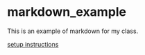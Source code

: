 # markdown_example
This is an example of markdown for my class.


[setup instructions](setup\README.md)